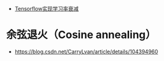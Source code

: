 * [Tensorflow实现学习率衰减]( https://blog.csdn.net/u013555719/article/details/79334359 )


# 余弦退火（Cosine annealing）

* https://blog.csdn.net/CarryLvan/article/details/104394960